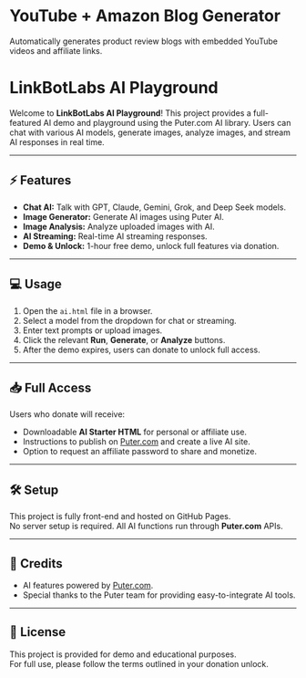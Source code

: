 # YouTube + Amazon Blog Generator
Automatically generates product review blogs with embedded YouTube videos and affiliate links.

# LinkBotLabs AI Playground

Welcome to **LinkBotLabs AI Playground**! This project provides a full-featured AI demo and playground using the Puter.com AI library. Users can chat with various AI models, generate images, analyze images, and stream AI responses in real time.

---

## ⚡ Features

- **Chat AI:** Talk with GPT, Claude, Gemini, Grok, and Deep Seek models.
- **Image Generator:** Generate AI images using Puter AI.
- **Image Analysis:** Analyze uploaded images with AI.
- **AI Streaming:** Real-time AI streaming responses.
- **Demo & Unlock:** 1-hour free demo, unlock full features via donation.

---

## 💻 Usage

1. Open the `ai.html` file in a browser.
2. Select a model from the dropdown for chat or streaming.
3. Enter text prompts or upload images.
4. Click the relevant **Run**, **Generate**, or **Analyze** buttons.
5. After the demo expires, users can donate to unlock full access.

---

## 📥 Full Access

Users who donate will receive:

- Downloadable **AI Starter HTML** for personal or affiliate use.
- Instructions to publish on [Puter.com](https://puter.com) and create a live AI site.
- Option to request an affiliate password to share and monetize.

---

## 🛠️ Setup

This project is fully front-end and hosted on GitHub Pages.  
No server setup is required. All AI functions run through **Puter.com** APIs.

---

## 🔗 Credits

- AI features powered by [Puter.com](https://puter.com).  
- Special thanks to the Puter team for providing easy-to-integrate AI tools.

---

## 📜 License

This project is provided for demo and educational purposes.  
For full use, please follow the terms outlined in your donation unlock.
